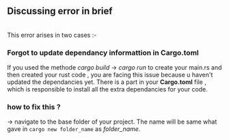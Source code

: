 ## Discussing error in brief
<br>
This error arises in two cases :-
<br>

### Forgot to update dependancy informattion in Cargo.toml
If you used the methode _cargo build_ -> _cargo run_ to create your main.rs and then created your rust code , you are facing this issue because u haven't updated the dependancies yet. There is a part in your **Cargo.toml** file , which is responsible to install all the extra dependancies for your code.
### how to fix this ?
-> navigate to the base folder of your project. The name will be same what gave in ```cargo new folder_name``` as _folder_name_. 
